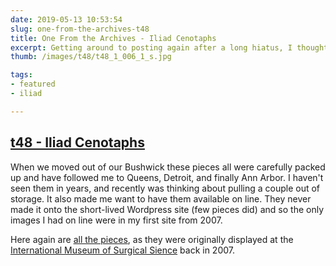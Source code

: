 ```yaml
---
date: 2019-05-13 10:53:54
slug: one-from-the-archives-t48
title: One From the Archives - Iliad Cenotaphs
excerpt: Getting around to posting again after a long hiatus, I thought I'd start by bringing back some pieces I wanted to revisit.
thumb: /images/t48/t48_1_006_1_s.jpg

tags:
- featured
- iliad

---
```


## [t48 - Iliad Cenotaphs](/artworks/t48/)

When we moved out of our Bushwick these pieces all were carefully packed up and have followed me to Queens, Detroit, and finally Ann Arbor.  I haven't seen them in years, and recently was thinking about pulling a couple out of storage.  It also made me want to have them available on line. They never made it onto the short-lived Wordpress site (few pieces did) and so the only images I had on line were in my first site from 2007.

Here again are [all the pieces](/artworks/t48/), as they were originally displayed at the [International Museum of Surgical Sience](https://imss.org/contemporaryart/) back in 2007.

